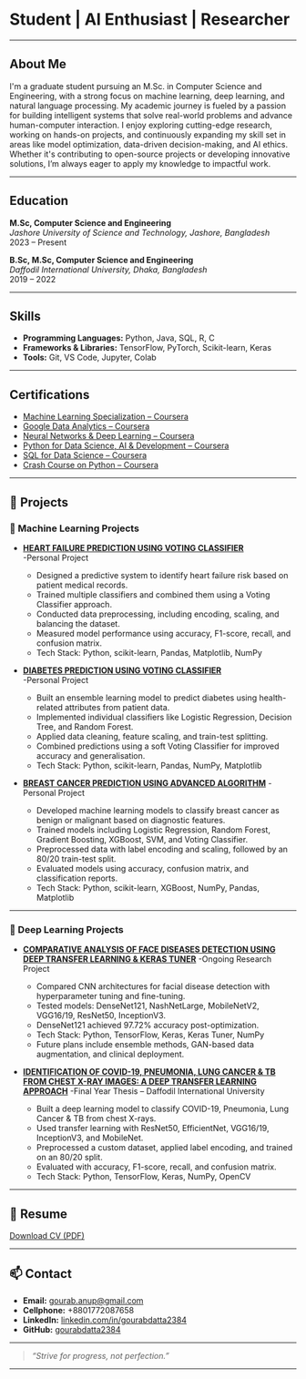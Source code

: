 
# Student | AI Enthusiast | Researcher 

---

## About Me

I'm a graduate student pursuing an M.Sc. in Computer Science and Engineering, with a strong focus on machine learning, deep learning, and natural language processing. My academic journey is fueled by a passion for building intelligent systems that solve real-world problems and advance human-computer interaction.
I enjoy exploring cutting-edge research, working on hands-on projects, and continuously expanding my skill set in areas like model optimization, data-driven decision-making, and AI ethics. Whether it's contributing to open-source projects or developing innovative solutions, I’m always eager to apply my knowledge to impactful work.

---

## Education

**M.Sc, Computer Science and Engineering**  
*Jashore University of Science and Technology, Jashore, Bangladesh*  
2023 – Present

**B.Sc, M.Sc, Computer Science and Engineering**  
*Daffodil International University, Dhaka, Bangladesh*  
2019 – 2022

---

## Skills

- **Programming Languages:** Python, Java, SQL, R, C
- **Frameworks & Libraries:** TensorFlow, PyTorch, Scikit-learn, Keras
- **Tools:** Git, VS Code, Jupyter, Colab

---

## Certifications

- [Machine Learning Specialization – Coursera](https://www.coursera.org/account/accomplishments/specialization/certificate/FV99PJERBSC2)
- [Google Data Analytics – Coursera](https://www.coursera.org/account/accomplishments/specialization/certificate/CURU98WEE4PP)  
- [Neural Networks & Deep Learning – Coursera](https://www.coursera.org/account/accomplishments/certificate/3LTNRY6VAHAG)  
- [Python for Data Science, AI & Development – Coursera](https://www.coursera.org/account/accomplishments/certificate/MKRMUWCRWZBB)  
- [SQL for Data Science – Coursera](https://www.coursera.org/account/accomplishments/certificate/Z77S7GXFWFB6)  
- [Crash Course on Python – Coursera](https://www.coursera.org/account/accomplishments/certificate/BM7WVCCUWW6J)

---

## 🚀 Projects

### 🧠 Machine Learning Projects

- **[HEART FAILURE PREDICTION USING VOTING CLASSIFIER ](https://www.kaggle.com/code/gourabdatta/heart-failure-prediction-using-voting-classifier)**  
-Personal Project 
  - Designed a predictive system to identify heart failure risk based on patient medical records. 
  - Trained multiple classifiers and combined them using a Voting Classifier approach. 
  - Conducted data preprocessing, including encoding, scaling, and balancing the dataset. 
  - Measured model performance using accuracy, F1-score, recall, and confusion matrix. 
  - Tech Stack: Python, scikit-learn, Pandas, Matplotlib, NumPy
  
- **[DIABETES PREDICTION USING VOTING CLASSIFIER](https://www.kaggle.com/code/gourabdatta/heart-failure-prediction-using-voting-classifier)**  
-Personal Project 
  - Built an ensemble learning model to predict diabetes using health-related attributes from patient data. 
  - Implemented individual classifiers like Logistic Regression, Decision Tree, and Random Forest. 
  - Applied data cleaning, feature scaling, and train-test splitting. 
  - Combined predictions using a soft Voting Classifier for improved accuracy and generalisation. 
  - Tech Stack: Python, scikit-learn, Pandas, NumPy, Matplotlib

- **[BREAST CANCER PREDICTION USING ADVANCED ALGORITHM](https://www.kaggle.com/code/gourabdatta/breast-cancer-prediction-using-advanced-algorithms)**
-Personal Project 
  - Developed machine learning models to classify breast cancer as benign or malignant based on diagnostic features.  
  - Trained models including Logistic Regression, Random Forest, Gradient Boosting, XGBoost, SVM, and Voting Classifier.  
  - Preprocessed data with label encoding and scaling, followed by an 80/20 train-test split.  
  - Evaluated models using accuracy, confusion matrix, and classification reports.  
  - Tech Stack: Python, scikit-learn, XGBoost, NumPy, Pandas, Matplotlib

---

### 🤖 Deep Learning Projects

- **[COMPARATIVE ANALYSIS OF FACE DISEASES DETECTION USING DEEP TRANSFER LEARNING & KERAS TUNER](https://github.com/gourabdatta2384/Model-Implementations/blob/main/DenseNet_final.ipynb)**
-Ongoing Research Project 
  - Compared CNN architectures for facial disease detection with hyperparameter tuning and fine-tuning. 
  - Tested models: DenseNet121, NashNetLarge, MobileNetV2, VGG16/19, ResNet50, InceptionV3. 
  - DenseNet121 achieved 97.72% accuracy post-optimization. 
  - Tech Stack: Python, TensorFlow, Keras, Keras Tuner, NumPy 
  - Future plans include ensemble methods, GAN-based data augmentation, and clinical deployment.

- **[IDENTIFICATION OF COVID-19, PNEUMONIA, LUNG CANCER & TB FROM CHEST X-RAY IMAGES: A DEEP TRANSFER LEARNING APPROACH](https://github.com/gourabdatta2384/Model-Implementations/blob/main/DenseNet_final.ipynb)**
-Final Year Thesis – Daffodil International University 
  - Built a deep learning model to classify COVID-19, Pneumonia, Lung Cancer & TB from chest X-rays. 
  - Used transfer learning with ResNet50, EfficientNet, VGG16/19, InceptionV3, and MobileNet. 
  - Preprocessed a custom dataset, applied label encoding, and trained on an 80/20 split. 
  - Evaluated with accuracy, F1-score, recall, and confusion matrix. 
  - Tech Stack: Python, TensorFlow, Keras, NumPy, OpenCV 
  
---

## 📄 Resume

[Download CV (PDF)](assets/CV_GourabDatta.pdf)

---

## 📫 Contact

- **Email:** gourab.anup@gmail.com
- **Cellphone:** +8801772087658
- **LinkedIn:** [linkedin.com/in/gourabdatta2384](https://www.linkedin.com/in/gourabdatta2384/)
- **GitHub:** [gourabdatta2384](https://github.com/gourabdatta2384)

---

> _“Strive for progress, not perfection.”_

---

